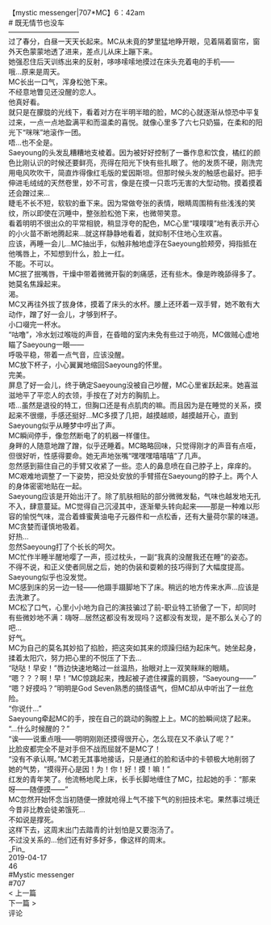 <br/>
【mystic messenger|707*MC】6：42am<br/>
# 既无情节也没车<br/>
——————————<br/>
过了春分，白昼一天天长起来。MC从未竟的梦里猛地睁开眼，见着隔着窗帘，窗外天色蒙蒙地透了进来，差点儿从床上蹦下来。<br/>
她强忍住后天训练出来的反射，哆哆嗦嗦地摸过在床头充着电的手机——<br/>
哦...原来是周天。<br/>
MC长出一口气，浑身松弛下来。<br/>
不经意地瞥见还没醒的恋人。<br/>
他真好看。<br/>
就只是在朦胧的光线下，看着对方在半明半暗的脸，MC的心就逐渐从惊恐中平复过来，一点一点地盈满平和而温柔的喜悦。就像心里多了六七只奶猫，在柔和的阳光下“咪咪”地滚作一团。<br/>
唔...也不全是。<br/>
Saeyoung的头发乱糟糟地支棱着。因为被好好控制了一番作息和饮食，橘红的颜色比刚认识的时候还要鲜亮，亮得在阳光下快有些扎眼了。他的发质不硬，刚洗完用电风吹吹干，简直炸得像红毛版的爱因斯坦。但那时候头发的触感也最好。把手伸进毛绒绒的天然卷里，妙不可言，像是在摸一只乖巧无害的大型动物。摸着摸着还会蹭过来...<br/>
睫毛不长不短，软软的垂下来。因为常做夸张的表情，眼睛周围稍有些浅浅的笑纹，所以即使在沉睡中，整张脸松弛下来，也微带笑意。<br/>
看着明明不很出众的平常相貌，稍显浮夸的配色，MC心里“噗噗噗”地有表示开心的小火苗不断地腾起来...就这样静静地看着，就抑制不住地心生欢喜。<br/>
应该，再睡一会儿...MC抽出手，似触非触地虚浮在Saeyoung脸颊旁，拇指抵在他嘴唇上，不知想到什么，脸上一红。<br/>
不能。不可以。<br/>
MC抿了抿嘴唇，干燥中带着微微开裂的刺痛感，还有些木。像是昨晚舔得多了。<br/>
她莫名焦躁起来。<br/>
渴。<br/>
MC又再往外拔了拔身体，摸着了床头的水杯。腰上还环着一双手臂，她不敢有大动作，蹭了好一会儿，才够到杯子。<br/>
小口啜完一杯水。<br/>
“咕噜”，冷水划过喉咙的声音，在昏暗的室内未免有些过于响亮，MC做贼心虚地瞄了Saeyoung一眼——<br/>
呼吸平稳，带着一点气音，应该没醒。<br/>
MC放下杯子，小心翼翼地缩回Saeyoung的怀里。<br/>
完美。<br/>
屏息了好一会儿，终于确定Saeyoung没被自己吵醒，MC心里雀跃起来。她喜滋滋地平了平恋人的衣领，手按在了对方的胸肌上。<br/>
唔...虽然是退役的特工，但胸口还是有点肌肉的嘛。而且因为是在睡觉的关系，摸起来不很绷，手感还挺好...MC多摸了几把，越摸越顺，越摸越开心，直到Saeyoung似乎从睡梦中哼出了声。<br/>
MC瞬间停手，像忽然断电了的机器一样僵住。<br/>
身畔的人随意地蹭了蹭，似乎还睡着。MC略略回味，只觉得刚才的声音有点哑，但很好听，性感得要命。她无声地张嘴“嘿嘿嘿嘻嘻嘻”了几声。<br/>
忽然感到箍住自己的手臂又收紧了一些。恋人的鼻息喷在自己脖子上，痒痒的。<br/>
MC艰难地调整了一下姿势，把没处安放的手臂搭在Saeyoung的脖子上。两个人的身体密密地贴在一起。<br/>
Saeyoung应该是开始出汗了。除了肌肤相贴的部分微微发黏，气味也越发地无孔不入，肆意蔓延。MC觉得自己沉浸其中，逐渐晕头转向起来——那是一种难以形容的愉悦气味，混合着蜂蜜黄油电子元器件和一点松香，还有大量荷尔蒙的味道。<br/>
MC贪婪而谨慎地吸着。<br/>
好热...<br/>
忽然Saeyoung打了个长长的呵欠。<br/>
MC忙作半睡半醒地嘤了一声，揽过枕头，一副“我真的没醒我还在睡”的姿态。<br/>
不得不说，和正义使者同居之后，她的伪装和耍赖的技巧得到了大幅度提高。<br/>
Saeyoung似乎也没发觉。<br/>
MC感到床的另一边一轻——他蹑手蹑脚地下了床。稍远的地方传来水声...应该是去洗漱了。<br/>
MC松了口气，心里小小地为自己的演技骗过了前-职业特工骄傲了一下，却同时有些微妙地不满：嗨呀...居然这都没有发现吗？这都没有发现，是不那么关心了的吧...<br/>
好气。<br/>
MC为自己的莫名其妙掐了掐脸，把这突如其来的烦躁归结为起床气。她坐起身，揉着太阳穴，努力把心里的不悦压了下去...<br/>
“哒哒！早安！”唇边快速地略过一丝温热，抬眼对上一双笑眯眯的眼睛。<br/>
“嗯？？？啊！早！”MC惊跳起来，拽起被子遮住裸露的肩膀，“Saeyoung——”<br/>
“嗯？好摸吗？”明明是God Seven熟悉的搞怪语气，但MC却从中听出了一丝危险。<br/>
“你说什...”<br/>
Saeyoung牵起MC的手，按在自己的跳动的胸膛上上。MC的脸瞬间烧了起来。<br/>
“...什么时候醒的？”<br/>
“诶——说重点哦——明明刚刚还摸得很开心，怎么现在又不承认了呢？”<br/>
比脸皮都完全不是对手但不战而屈就不是MC了！<br/>
“没有不承认啊。”MC若无其事地接话，只是通红的脸和话中的卡顿极大地削弱了她的气势，“摸得开心是因！为！你！好！摸！嘛！”<br/>
红发的青年笑了。他流畅地爬上床，长手长脚地缠住了MC，拉起她的手：“那来呀——随便摸——”<br/>
MC忽然开始怀念当初随便一撩就呛得上气不接下气的别扭技术宅。果然事过境迁今昔非比教会徒弟饿死...<br/>
不如说是撑死。<br/>
这样下去，这周末出门去踏青的计划怕是又要泡汤了。<br/>
不过没关系的...他们还有好多好多，像这样的周末。<br/>
_Fin_<br/>
2019-04-17<br/>
46<br/>
#Mystic messenger<br/>
#707<br/>
< 上一篇<br/>
下一篇 ><br/>
评论<br/>
